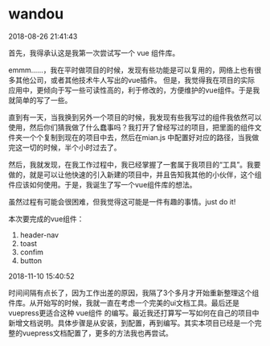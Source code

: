 # wandou

2018-08-26 21:41:43

首先，我得承认这是我第一次尝试写一个 vue 组件库。

emmm……，我在平时做项目的时候，发现有些功能是可以复用的，网络上也有很多其他公司，或者其他技术牛人写出的vue插件。
但是，我觉得我在项目的实际应用中，更倾向于写一些可读性高的，利于修改的，方便维护的vue组件。于是我就简单的写了一些。

直到有一天，当我换到另外一个项目的时候，我发现有些我写过的组件我依然可以使用，然后你们猜我做了什么蠢事吗？我打开了曾经写过的项目，把里面的组件文件夹一个个复制到现在的项目中去，然后在mian.js 中配置好对应的路径，当我做完这一切的时候，半个小时过去了。

然后，我就发现，在我工作过程中，我已经掌握了一套属于我项目的“工具”。我要做的，就是可以让他快速的引入新建的项目中，并且告知我其他的小伙伴，这个组件应该如何使用。于是，我诞生了写一个vue组件库的想法。

虽然过程有可能会很困难，但我觉得这可能是一件有趣的事情。just do it!

本次要完成的vue组件：
1. header-nav
2. toast
3. confim 
4. button

2018-11-10 15:40:52

时间间隔有点长了，因为工作出差的原因，我隔了3个多月才开始重新整理这个组件库。从开始写的时候，我就一直在考虑一个完美的ui文档工具。最后还是vuepress更适合这种 vue组件 的编写。最近我还打算写一写如何在自己的项目中新增文档说明。具体步骤是从安装，到配置，再到编写。其实本项目已经是一个完整的vuepress文档配置了，更多的方法我也再尝试。
